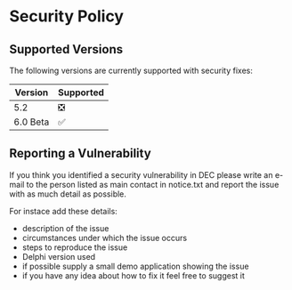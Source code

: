 # Security Policy

## Supported Versions

The following versions are currently supported with security fixes:

| Version  | Supported          |
| -------- | ------------------ |
| 5.2      | :negative_squared_cross_mark: |
| 6.0 Beta | :white_check_mark: |

## Reporting a Vulnerability

If you think you identified a security vulnerability in DEC 
please write an e-mail to the person listed as main contact in notice.txt
and report the issue with as much detail as possible.

For instace add these details:

* description of the issue
* circumstances under which the issue occurs
* steps to reproduce the issue
* Delphi version used
* if possible supply a small demo application showing the issue
* if you have any idea about how to fix it feel free to suggest it

